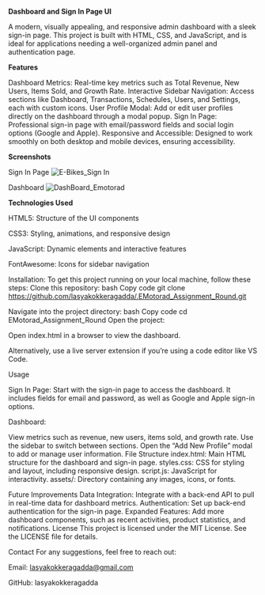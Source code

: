 **Dashboard and Sign In Page UI**


A modern, visually appealing, and responsive admin dashboard with a sleek sign-in page. This project is built with HTML, CSS, and JavaScript, and is ideal for applications needing a well-organized admin panel and authentication page.

**Features**

Dashboard Metrics: Real-time key metrics such as Total Revenue, New Users, Items Sold, and Growth Rate.
Interactive Sidebar Navigation: Access sections like Dashboard, Transactions, Schedules, Users, and Settings, each with custom icons.
User Profile Modal: Add or edit user profiles directly on the dashboard through a modal popup.
Sign In Page: Professional sign-in page with email/password fields and social login options (Google and Apple).
Responsive and Accessible: Designed to work smoothly on both desktop and mobile devices, ensuring accessibility.

**Screenshots**

Sign In Page
![E-Bikes_Sign In](https://github.com/user-attachments/assets/499a3ecd-40f3-4cac-9c47-7389504872d3)

Dashboard
![DashBoard_Emotorad](https://github.com/user-attachments/assets/0e22d021-678e-48d3-bf6f-279db366983e)

**Technologies Used**


HTML5: Structure of the UI components

CSS3: Styling, animations, and responsive design

JavaScript: Dynamic elements and interactive features

FontAwesome: Icons for sidebar navigation

Installation:
To get this project running on your local machine, follow these steps:
Clone this repository:
bash
Copy code
git clone https://github.com/lasyakokkeragadda/.EMotorad_Assignment_Round.git




Navigate into the project directory:
bash
Copy code
cd EMotorad_Assignment_Round
Open the project:


Open index.html in a browser to view the dashboard.


Alternatively, use a live server extension if you’re using a code editor like VS Code.


Usage


Sign In Page: Start with the sign-in page to access the dashboard. It includes fields for email and password, as well as Google and Apple sign-in options.


Dashboard:


View metrics such as revenue, new users, items sold, and growth rate.
Use the sidebar to switch between sections.
Open the “Add New Profile” modal to add or manage user information.
File Structure
index.html: Main HTML structure for the dashboard and sign-in page.
styles.css: CSS for styling and layout, including responsive design.
script.js: JavaScript for interactivity.
assets/: Directory containing any images, icons, or fonts.

Future Improvements
Data Integration: Integrate with a back-end API to pull in real-time data for dashboard metrics.
Authentication: Set up back-end authentication for the sign-in page.
Expanded Features: Add more dashboard components, such as recent activities, product statistics, and notifications.
License
This project is licensed under the MIT License. See the LICENSE file for details.

Contact
For any suggestions, feel free to reach out:

Email: lasyakokkeragadda@gmail.com




GitHub: lasyakokkeragadda

